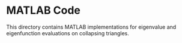 # MATLAB Code
This directory contains MATLAB implementations for eigenvalue and eigenfunction evaluations on collapsing triangles.

